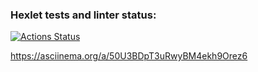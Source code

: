 ### Hexlet tests and linter status:
[![Actions Status](https://github.com/OzhoginCode/frontend-project-46/workflows/hexlet-check/badge.svg)](https://github.com/OzhoginCode/frontend-project-46/actions)

https://asciinema.org/a/50U3BDpT3uRwyBM4ekh9Orez6
